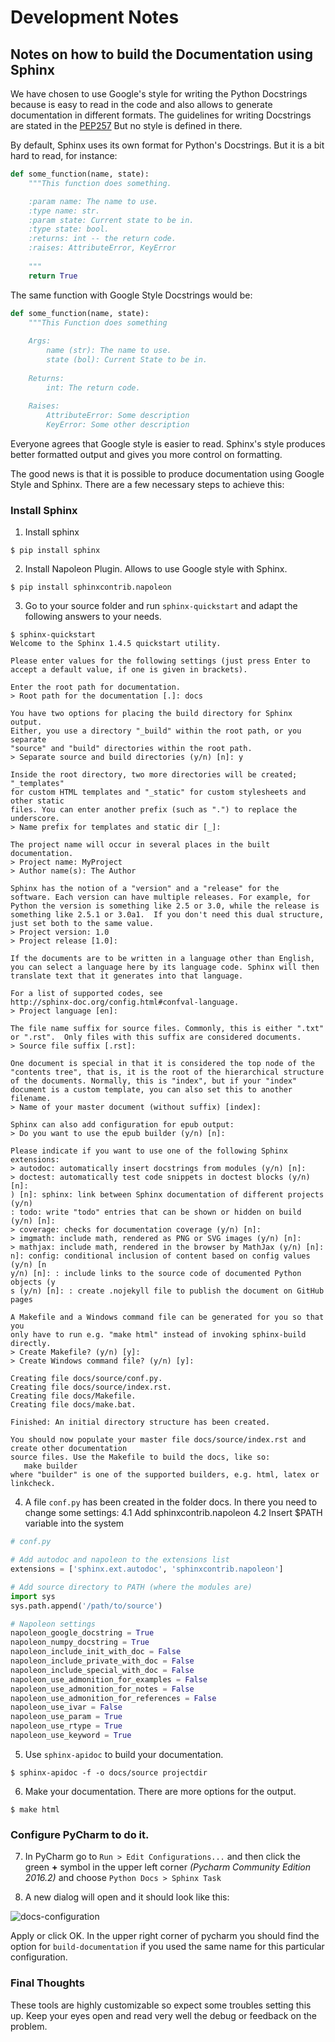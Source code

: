 # Development Notes

## Notes on how to build the Documentation using Sphinx

We have chosen to use Google's style for writing the Python Docstrings
because is easy to read in the code and also allows to generate
documentation in different formats. The guidelines for writing
Docstrings are stated in the [PEP257](https://www.python.org/dev/peps/pep-0257/)
But no style is defined in there.

By default, Sphinx uses its own format for Python's Docstrings. But it
is a bit hard to read, for instance:

```python
def some_function(name, state):  
    """This function does something.

    :param name: The name to use.
    :type name: str.
    :param state: Current state to be in.
    :type state: bool.
    :returns: int -- the return code.
    :raises: AttributeError, KeyError
    
    """
    return True

```

The same function with Google Style Docstrings would be:

```python
def some_function(name, state):
    """This Function does something
    
    Args:
        name (str): The name to use.
        state (bol): Current State to be in.
    
    Returns:
        int: The return code.
        
    Raises:
        AttributeError: Some description
        KeyError: Some other description
```

Everyone agrees that Google style is easier to read. Sphinx's style
produces better formatted output and gives you more control on
formatting.

The good news is that it is possible to produce documentation using 
Google Style and Sphinx. There are a few necessary steps to achieve
this:

### Install Sphinx

1. Install sphinx
```shell
$ pip install sphinx
```

2. Install Napoleon Plugin. Allows to use Google style with Sphinx.
```shell
$ pip install sphinxcontrib.napoleon
```

3. Go to your source folder and run `sphinx-quickstart` and adapt the
following answers to your needs.

```shell
$ sphinx-quickstart 
Welcome to the Sphinx 1.4.5 quickstart utility.

Please enter values for the following settings (just press Enter to
accept a default value, if one is given in brackets).

Enter the root path for documentation.
> Root path for the documentation [.]: docs

You have two options for placing the build directory for Sphinx output.
Either, you use a directory "_build" within the root path, or you separate
"source" and "build" directories within the root path.
> Separate source and build directories (y/n) [n]: y

Inside the root directory, two more directories will be created; "_templates"
for custom HTML templates and "_static" for custom stylesheets and other static
files. You can enter another prefix (such as ".") to replace the underscore.
> Name prefix for templates and static dir [_]: 

The project name will occur in several places in the built documentation.
> Project name: MyProject
> Author name(s): The Author

Sphinx has the notion of a "version" and a "release" for the
software. Each version can have multiple releases. For example, for
Python the version is something like 2.5 or 3.0, while the release is
something like 2.5.1 or 3.0a1.  If you don't need this dual structure,
just set both to the same value.
> Project version: 1.0
> Project release [1.0]: 

If the documents are to be written in a language other than English,
you can select a language here by its language code. Sphinx will then
translate text that it generates into that language.

For a list of supported codes, see
http://sphinx-doc.org/config.html#confval-language.
> Project language [en]: 

The file name suffix for source files. Commonly, this is either ".txt"
or ".rst".  Only files with this suffix are considered documents.
> Source file suffix [.rst]: 

One document is special in that it is considered the top node of the
"contents tree", that is, it is the root of the hierarchical structure
of the documents. Normally, this is "index", but if your "index"
document is a custom template, you can also set this to another filename.
> Name of your master document (without suffix) [index]: 

Sphinx can also add configuration for epub output:
> Do you want to use the epub builder (y/n) [n]: 

Please indicate if you want to use one of the following Sphinx extensions:
> autodoc: automatically insert docstrings from modules (y/n) [n]: 
> doctest: automatically test code snippets in doctest blocks (y/n) [n]: 
) [n]: sphinx: link between Sphinx documentation of different projects (y/n)
: todo: write "todo" entries that can be shown or hidden on build (y/n) [n]:
> coverage: checks for documentation coverage (y/n) [n]: 
> imgmath: include math, rendered as PNG or SVG images (y/n) [n]: 
> mathjax: include math, rendered in the browser by MathJax (y/n) [n]: 
n]: config: conditional inclusion of content based on config values (y/n) [n
y/n) [n]: : include links to the source code of documented Python objects (y
s (y/n) [n]: : create .nojekyll file to publish the document on GitHub pages

A Makefile and a Windows command file can be generated for you so that you
only have to run e.g. "make html" instead of invoking sphinx-build
directly.
> Create Makefile? (y/n) [y]: 
> Create Windows command file? (y/n) [y]: 

Creating file docs/source/conf.py.
Creating file docs/source/index.rst.
Creating file docs/Makefile.
Creating file docs/make.bat.

Finished: An initial directory structure has been created.

You should now populate your master file docs/source/index.rst and create other documentation
source files. Use the Makefile to build the docs, like so:
   make builder
where "builder" is one of the supported builders, e.g. html, latex or linkcheck.
```

4. A file `conf.py` has been created in the folder docs. In there
you need to change some settings:
  4.1 Add sphinxcontrib.napoleon
  4.2 Insert $PATH variable into the system

```python
# conf.py

# Add autodoc and napoleon to the extensions list
extensions = ['sphinx.ext.autodoc', 'sphinxcontrib.napoleon']

# Add source directory to PATH (where the modules are)
import sys
sys.path.append('/path/to/source')

# Napoleon settings
napoleon_google_docstring = True
napoleon_numpy_docstring = True
napoleon_include_init_with_doc = False
napoleon_include_private_with_doc = False
napoleon_include_special_with_doc = False
napoleon_use_admonition_for_examples = False
napoleon_use_admonition_for_notes = False
napoleon_use_admonition_for_references = False
napoleon_use_ivar = False
napoleon_use_param = True
napoleon_use_rtype = True
napoleon_use_keyword = True
```

5. Use `sphinx-apidoc` to build your documentation.
```shell
$ sphinx-apidoc -f -o docs/source projectdir
```

6. Make your documentation. There are more options for the output.
```shell
$ make html
```

### Configure PyCharm to do it.

7. In PyCharm go to `Run > Edit Configurations...` and then click
the green **+** symbol in the upper left corner 
_(Pycharm Community Edition 2016.2)_ and choose
`Python Docs > Sphinx Task`

8. A new dialog will open and it should look like this:

![docs-configuration](./docs/img/configurations.png)

Apply or click OK. In the upper right corner of pycharm you should find
the option for `build-documentation` if you used the same name for this
particular configuration.

### Final Thoughts

These tools are highly customizable so expect some troubles setting this 
up. Keep your eyes open and read very well the debug or feedback on the
problem.